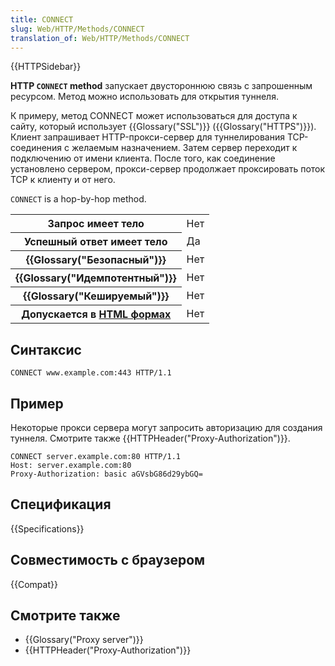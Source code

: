 ```yaml
---
title: CONNECT
slug: Web/HTTP/Methods/CONNECT
translation_of: Web/HTTP/Methods/CONNECT
---
```


{{HTTPSidebar}}

**HTTP `CONNECT` method** запускает двустороннюю связь с запрошенным ресурсом. Метод можно использовать для открытия туннеля.

К примеру, метод CONNECT может использоваться для доступа к сайту, который использует {{Glossary("SSL")}} ({{Glossary("HTTPS")}}). Клиент запрашивает HTTP-прокси-сервер для туннелирования TCP-соединения с желаемым назначением. Затем сервер переходит к подключению от имени клиента. После того, как соединение установлено сервером, прокси-сервер продолжает проксировать поток TCP к клиенту и от него.

`CONNECT` is a hop-by-hop method.

<table class="properties">
  <tbody>
    <tr>
      <th scope="row">Запрос имеет тело</th>
      <td>Нет</td>
    </tr>
    <tr>
      <th scope="row">Успешный ответ имеет тело</th>
      <td>Да</td>
    </tr>
    <tr>
      <th scope="row">{{Glossary("Безопасный")}}</th>
      <td>Нет</td>
    </tr>
    <tr>
      <th scope="row">
        {{Glossary("Идемпотентный")}}
      </th>
      <td>Нет</td>
    </tr>
    <tr>
      <th scope="row">{{Glossary("Кешируемый")}}</th>
      <td>Нет</td>
    </tr>
    <tr>
      <th scope="row">
        Допускается в <a href="/ru/docs/Web/Guide/HTML/Forms">HTML формах</a>
      </th>
      <td>Нет</td>
    </tr>
  </tbody>
</table>

## Синтаксис

```
CONNECT www.example.com:443 HTTP/1.1
```

## Пример

Некоторые прокси сервера могут запросить авторизацию для создания туннеля. Смотрите также {{HTTPHeader("Proxy-Authorization")}}.

```http
CONNECT server.example.com:80 HTTP/1.1
Host: server.example.com:80
Proxy-Authorization: basic aGVsbG86d29ybGQ=
```

## Спецификация

{{Specifications}}

## Совместимость с браузером

{{Compat}}

## Смотрите также

- {{Glossary("Proxy server")}}
- {{HTTPHeader("Proxy-Authorization")}}
